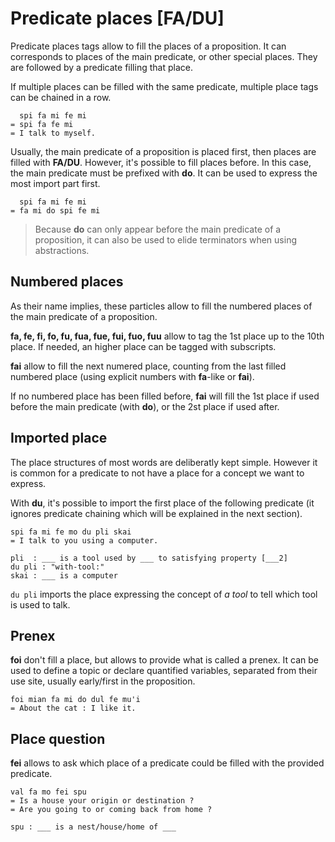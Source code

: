 # Predicate places [FA/DU]

Predicate places tags allow to fill the places of a proposition. It can
corresponds to places of the main predicate, or other special places. They are
followed by a predicate filling that place.

If multiple places can be filled with the same predicate, multiple place tags
can be chained in a row.

```ebb
  spi fa mi fe mi
= spi fa fe mi
= I talk to myself.
```

Usually, the main predicate of a proposition is placed first, then places are
filled with **FA/DU**. However, it's possible to fill places before. In this
case, the main predicate must be prefixed with **do**. It can be used to express
the most import part first. 

```
  spi fa mi fe mi
= fa mi do spi fe mi
```

> Because **do** can only appear before the main predicate of a proposition, it
> can also be used to elide terminators when using abstractions.

## Numbered places

As their name implies, these particles allow to fill the numbered places of the
main predicate of a proposition.

**fa, fe, fi, fo, fu, fua, fue, fui, fuo, fuu** allow to tag the 1st place up to
the 10th place. If needed, an higher place can be tagged with subscripts.

**fai** allow to fill the next numered place, counting from the last filled
numbered place (using explicit numbers with **fa**-like or **fai**).

If no numbered place has been filled before, **fai** will fill the 1st place if
used before the main predicate (with **do**), or the 2st place if used after.

## Imported place

The place structures of most words are deliberatly kept simple. However it is
common for a predicate to not have a place for a concept we want to express.

With **du**, it's possible to import the first place of the following predicate
(it ignores predicate chaining which will be explained in the next section).

```ebb
spi fa mi fe mo du pli skai
= I talk to you using a computer.

pli  : ___ is a tool used by ___ to satisfying property [___2]
du pli : "with-tool:"
skai : ___ is a computer
```

`du pli` imports the place expressing the concept of *a tool* to tell which tool
is used to talk.

## Prenex

**foi** don't fill a place, but allows to provide what is called a prenex. It can
be used to define a topic or declare quantified variables, separated from their
use site, usually early/first in the proposition.

```ebb
foi mian fa mi do dul fe mu'i
= About the cat : I like it.
```

## Place question

**fei** allows to ask which place of a predicate could be filled with the provided
predicate.

```ebb
val fa mo fei spu
= Is a house your origin or destination ?
= Are you going to or coming back from home ?

spu : ___ is a nest/house/home of ___
```

